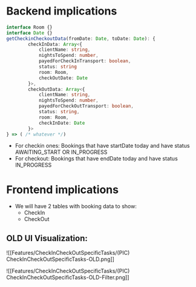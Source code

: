 
# Backend implications

```ts
interface Room {}
interface Date {}
getCheckinCheckoutData(fromDate: Date, toDate: Date): {
		checkInData: Array<{
			clientName: string, 
			nightsToSpend: number, 
			payedForCheckInTransport: boolean,
			status: string
			room: Room, 
			checkOutDate: Date
		}>,
		checkOutData: Array<{
			clientName: string, 
			nightsToSpend: number, 
			payedForCheckOutTransport: boolean,
			status: string,
			room: Room, 
			checkInDate: Date
		}>
} => ( /* whatever */)
```
- For checkin ones: Bookings that have startDate today and have status AWAITING_START OR IN_PROGRESS
- For checkout: Bookings that have endDate today and have status IN_PROGRESS

# Frontend implications

- We will have 2 tables with booking data to show: 
	- CheckIn
	- CheckOut

## OLD UI Visualization: 


![[Features/CheckInCheckOutSpecificTasks/(PIC) CheckInCheckOutSpecificTasks-OLD.png]]


![[Features/CheckInCheckOutSpecificTasks/(PIC) CheckInCheckOutSpecificTasks-OLD-Filter.png]]